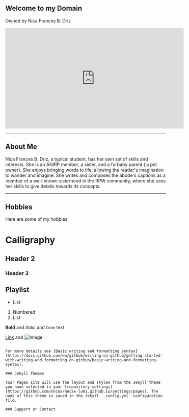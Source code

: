 ## Welcome to my Domain

Owned by Nica Frances B. Driz

<iframe width="560" height="315" src="https://www.youtube.com/embed/rQg2qngyIZM" title="YouTube video player" frameborder="0" allow="accelerometer; autoplay; clipboard-write; encrypted-media; gyroscope; picture-in-picture" allowfullscreen></iframe>

---
## About Me
Nica Frances B. Driz, a typical student, has her own set of skills and interests. She is an ANIRP member, a sister, and a furbaby parent ( a pet owner). She enjoys bringing words to life, allowing the reader's imagination to wander and imagine. She writes and composes the abode's captions as a member of a well-known sisterhood in the RPW community, where she uses her skills to give details towards its concepts.

---
## Hobbies
Here are some of my hobbies
# Calligraphy
## Header 2
### Header 3

## Playlist
- List

1. Numbered
2. List

**Bold** and _Italic_ and `Code` text

[Link](url) and ![Image](src)
```

For more details see [Basic writing and formatting syntax](https://docs.github.com/en/github/writing-on-github/getting-started-with-writing-and-formatting-on-github/basic-writing-and-formatting-syntax).

### Jekyll Themes

Your Pages site will use the layout and styles from the Jekyll theme you have selected in your [repository settings](https://github.com/nncax/nncax-lumi.github.io/settings/pages). The name of this theme is saved in the Jekyll `_config.yml` configuration file.

### Support or Contact

